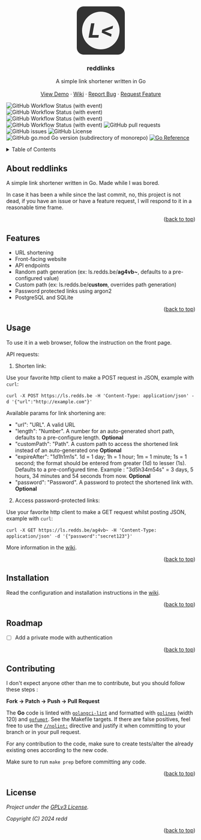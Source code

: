 <!-- Improved compatibility of back to top link: See: https://github.com/othneildrew/Best-README-Template/pull/73 -->
<a name="readme-top"></a>

<!-- PROJECT LOGO -->
<br />
<div align="center">
  <a href="https://github.com/redds-be/reddlinks">
    <img src="static/assets/img/reddlinks_logo_d.png" alt="Logo" width="128" height="128">
  </a>

<h3 align="center">reddlinks</h3>

  <p align="center">
    A simple link shortener written in Go
    <br />
    <br />
    <a href="https://ls.redds.be">View Demo</a>
    ·
    <a href="https://github.com/redds-be/reddlinks/wiki">Wiki</a>
    ·
    <a href="https://github.com/redds-be/reddlinks/issues">Report Bug</a>
    ·
    <a href="https://github.com/redds-be/reddlinks/issues">Request Feature</a>
  </p>
</div>

<!-- PROJECT SHIELDS -->
![GitHub Workflow Status (with event)](https://img.shields.io/github/actions/workflow/status/redds-be/reddlinks/golangci-lint.yml?label=Golangci-lint)
![GitHub Workflow Status (with event)](https://img.shields.io/github/actions/workflow/status/redds-be/reddlinks/gotest.yml?label=Go%20test)
![GitHub Workflow Status (with event)](https://img.shields.io/github/actions/workflow/status/redds-be/reddlinks/gobuild.yml?label=Go%20build)
![GitHub Workflow Status (with event)](https://img.shields.io/github/actions/workflow/status/redds-be/reddlinks/docker-build.yml?label=Docker%20build)
![GitHub pull requests](https://img.shields.io/github/issues-pr/redds-be/reddlinks)
![GitHub issues](https://img.shields.io/github/issues/redds-be/reddlinks)
![GitHub License](https://img.shields.io/github/license/redds-be/reddlinks)
![GitHub go.mod Go version (subdirectory of monorepo)](https://img.shields.io/github/go-mod/go-version/redds-be/reddlinks)
[![Go Reference](https://pkg.go.dev/badge/github.com/redds-be/reddlinks.svg)](https://pkg.go.dev/github.com/redds-be/reddlinks)

<!-- TABLE OF CONTENTS -->
<details>
  <summary>Table of Contents</summary>
  <ol>
    <li><a href="#about-reddlinks">About The Project</a></li>
    <li><a href="#features">Features</a></li>
    <li><a href="#usage">Usage</a></li>
    <li><a href="#installation">Installation</a></li>
    <li><a href="#roadmap">Roadmap</a></li>
    <li><a href="#contributing">Contributing</a></li>
    <li><a href="#license">License</a></li>
  </ol>
</details>



<!-- ABOUT THE PROJECT -->
## About reddlinks

A simple link shortener written in Go. Made while I was bored.

In case it has been a while since the last commit, no, this project is not dead, if you have an issue or have a feature request, I will respond to it in a reasonable time frame.

<p align="right">(<a href="#readme-top">back to top</a>)</p>

## Features

- URL shortening
- Front-facing website
- API endpoints
- Random path generation (ex: ls.redds.be/**ag4vb~**, defaults to a pre-configured value)
- Custom path (ex: ls.redds.be/**custom**, overrides path generation)
- Password protected links using argon2
- PostgreSQL and SQLite

<p align="right">(<a href="#readme-top">back to top</a>)</p>

<!-- USAGE EXAMPLES -->
## Usage

To use it in a web browser, follow the instruction on the front page.

API requests:

1. Shorten link:

Use your favorite http client to make a POST request in JSON, example with `curl`:

```console
curl -X POST https://ls.redds.be -H 'Content-Type: application/json' -d '{"url":"http://example.com"}'
```
Available params for link shortening are:

- "url": "URL". A valid URL
- "length": "Number". A number for an auto-generated short path, defaults to a pre-configure length. **Optional**
- "customPath": "Path". A custom path to access the shortened link instead of an auto-generated one **Optional**
- "expireAfter": "1d1h1m1s". 1d = 1 day; 1h = 1 hour; 1m = 1 minute; 1s = 1 second; the format should be entered from greater (1d) to lesser (1s). Defaults to a pre-configured time. Example : "3d5h34m54s" = 3 days, 5 hours, 34 minutes and 54 seconds from now. **Optional**
- "password": "Password". A password to protect the shortened link with. **Optional**

2. Access password-protected links:

Use your favorite http client to make a GET request whilst posting JSON, example with `curl`:

```console
curl -X GET https://ls.redds.be/ag4vb~ -H 'Content-Type: application/json' -d '{"password":"secret123"}'
```

More information in the [wiki](https://github.com/redds-be/reddlinks/wiki/Usage).

<p align="right">(<a href="#readme-top">back to top</a>)</p>

## Installation

Read the configuration and installation instructions in the [wiki](https://github.com/redds-be/reddlinks/wiki/Installation).

<p align="right">(<a href="#readme-top">back to top</a>)</p>

<!-- ROADMAP -->
## Roadmap

- [ ] Add a private mode with authentication

<p align="right">(<a href="#readme-top">back to top</a>)</p>

<!-- CONTRIBUTING -->
## Contributing

I don't expect anyone other than me to contribute, but you should follow these steps :

**Fork -> Patch -> Push -> Pull Request**

The **Go** code is linted with [`golangci-lint`](https://golangci-lint.run) and
formatted with [`golines`](https://github.com/segmentio/golines) (width 120) and
[`gofumpt`](https://github.com/mvdan/gofumpt). See the Makefile targets.
If there are false positives, feel free to use the
[`//nolint:`](https://golangci-lint.run/usage/false-positives/#nolint-directive) directive
and justify it when committing to your branch or in your pull request.

For any contribution to the code, make sure to create tests/alter the already existing ones according to the new code.

Make sure to run `make prep` before committing any code.

<p align="right">(<a href="#readme-top">back to top</a>)</p>

<!-- LICENSE -->
## License

*Project under the [GPLv3 License](https://www.gnu.org/licenses/gpl-3.0.html).*

*Copyright (C) 2024 redd*

<p align="right">(<a href="#readme-top">back to top</a>)</p>
